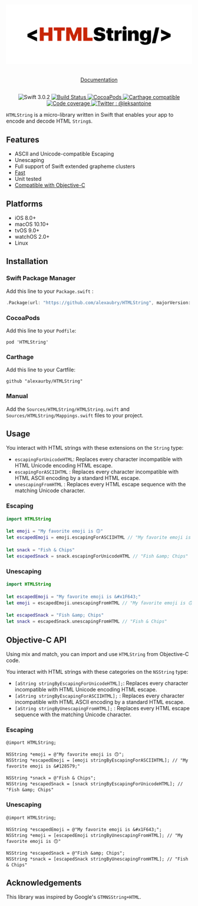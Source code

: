 <p align="center">
    <img src="https://github.com/alexaubry/HTMLString/raw/master/logo.png" alt="HTMLString" />
</p>

<p align="center" style="margin:30px;">
    <a href="https://alexaubry.github.io/HTMLString/">Documentation</a>
</p>

<p align="center">
    <a>
        <img src="https://img.shields.io/badge/Swift-3.0.2-ee4f37.svg" alt="Swift 3.0.2" />
    </a>
    <a href="https://travis-ci.org/alexaubry/HTMLString">
        <img src="https://travis-ci.org/alexaubry/HTMLString.svg?branch=master" alt="Build Status" />
    </a>
    <a href="https://cocoapods.org/pods/HTMLString">
        <img src="https://img.shields.io/cocoapods/v/HTMLString.svg" alt="CocoaPods" />
    </a>
    <a href="https://github.com/Carthage/Carthage">
        <img src="https://img.shields.io/badge/Carthage-compatible-4BC51D.svg?style=flat" alt="Carthage compatible" />
    </a>
    <a href="https://codecov.io/gh/alexaubry/HTMLString">
        <img src="https://codecov.io/gh/alexaubry/HTMLString/branch/master/graph/badge.svg" alt="Code coverage" />
    </a>
    <a href="https://twitter.com/leksantoine">
        <img src="https://img.shields.io/badge/Twitter-%40leksantoine-6C7A89.svg" alt="Twitter : @leksantoine" />
    </a>
</p>

`HTMLString` is a micro-library written in Swift that enables your app to encode and decode HTML `String`s.

## Features

- ASCII and Unicode-compatible Escaping
- Unescaping
- Full support of Swift extended grapheme clusters
- [Fast](https://github.com/alexaubry/HTMLString/tree/master/Benchmark.md)
- Unit tested
- [Compatible with Objective-C](https://github.com/alexaubry/HTMLString/tree/master/README.md#objective%2Dc-api)

## Platforms

- iOS 8.0+
- macOS 10.10+
- tvOS 9.0+
- watchOS 2.0+
- Linux

## Installation

### Swift Package Manager

Add this line to your `Package.swift` :

~~~swift
.Package(url: "https://github.com/alexaubry/HTMLString", majorVersion: 2, minor: 1)
~~~

### CocoaPods

Add this line to your `Podfile`:

~~~
pod 'HTMLString'
~~~

### Carthage

Add this line to your Cartfile:

~~~
github "alexaurby/HTMLString"
~~~

### Manual

Add the `Sources/HTMLString/HTMLString.swift` and `Sources/HTMLString/Mappings.swift` files to your project.

## Usage

You interact with HTML strings with these extensions on the `String` type:

- `escapingForUnicodeHTML`: Replaces every character incompatible with HTML Unicode encoding HTML escape.
- `escapingForASCIIHTML` : Replaces every character incompatible with HTML ASCII encoding by a standard HTML escape.
- `unescapingFromHTML` : Replaces every HTML escape sequence with the matching Unicode character.

### Escaping

~~~swift
import HTMLString

let emoji = "My favorite emoji is 🙃"
let escapedEmoji = emoji.escapingForASCIIHTML // "My favorite emoji is &#128579;"

let snack = "Fish & Chips"
let escapedSnack = snack.escapingForUnicodeHTML // "Fish &amp; Chips"
~~~

### Unescaping

~~~swift
import HTMLString

let escapedEmoji = "My favorite emoji is &#x1F643;"
let emoji = escapedEmoji.unescapingFromHTML // "My favorite emoji is 🙃"

let escapedSnack = "Fish &amp; Chips"
let snack = escapedSnack.unescapingFromHTML // "Fish & Chips"
~~~

## Objective-C API

Using mix and match, you can import and use `HTMLString` from Objective-C code.

You interact with HTML strings with these categories on the `NSString` type:

- `[aString stringByEscapingForUnicodeHTML];`: Replaces every character incompatible with HTML Unicode encoding HTML escape.
- `[aString stringByEscapingForASCIIHTML];` : Replaces every character incompatible with HTML ASCII encoding by a standard HTML escape.
- `[aString stringByUnescapingFromHTML];` : Replaces every HTML escape sequence with the matching Unicode character.

### Escaping

~~~objc
@import HTMLString;

NSString *emoji = @"My favorite emoji is 🙃";
NSString *escapedEmoji = [emoji stringByEscapingForASCIIHTML]; // "My favorite emoji is &#128579;"

NSString *snack = @"Fish & Chips";
NSString *escapedSnack = [snack stringByEscapingForUnicodeHTML]; // "Fish &amp; Chips"
~~~

### Unescaping

~~~objc
@import HTMLString;

NSString *escapedEmoji = @"My favorite emoji is &#x1F643;";
NSString *emoji = [escapedEmoji stringByUnescapingFromHTML]; // "My favorite emoji is 🙃"

NSString *escapedSnack = @"Fish &amp; Chips";
NSString *snack = [escapedSnack stringByUnescapingFromHTML]; // "Fish & Chips"
~~~

## Acknowledgements

This library was inspired by Google's `GTMNSString+HTML`.
